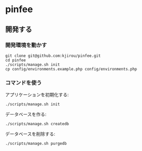 pinfee
======


## 開発する

### 開発環境を動かす

```
git clone git@github.com:kjirou/pinfee.git
cd pinfee
./scripts/manage.sh init
cp config/environments.example.php config/environments.php
```


### コマンドを使う

アプリケーションを初期化する:

```
./scripts/manage.sh init
```

データベースを作る:

```
./scripts/manage.sh createdb
```

データベースを削除する:

```
./scripts/manage.sh purgedb
```
